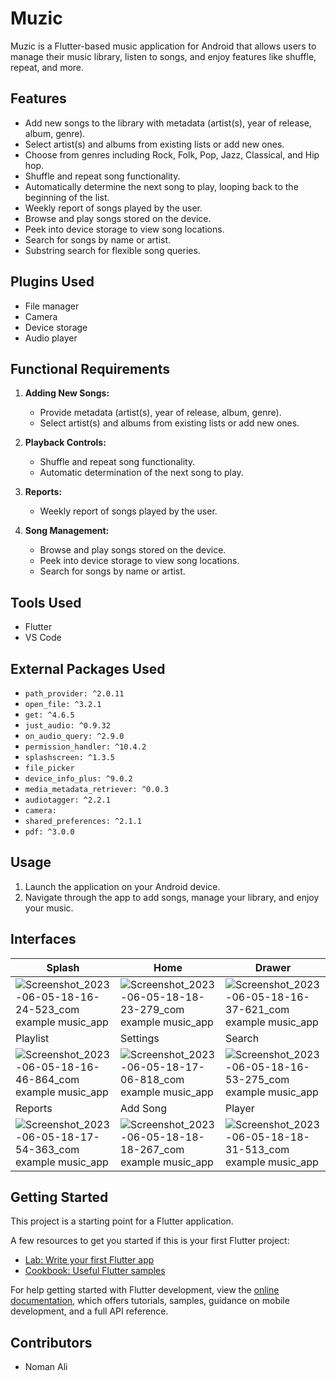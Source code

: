# Muzic

Muzic is a Flutter-based music application for Android that allows users to manage their music library, listen to songs, and enjoy features like shuffle, repeat, and more.

## Features

- Add new songs to the library with metadata (artist(s), year of release, album, genre).
- Select artist(s) and albums from existing lists or add new ones.
- Choose from genres including Rock, Folk, Pop, Jazz, Classical, and Hip hop.
- Shuffle and repeat song functionality.
- Automatically determine the next song to play, looping back to the beginning of the list.
- Weekly report of songs played by the user.
- Browse and play songs stored on the device.
- Peek into device storage to view song locations.
- Search for songs by name or artist.
- Substring search for flexible song queries.

## Plugins Used

- File manager
- Camera
- Device storage
- Audio player

## Functional Requirements

1. **Adding New Songs:**
   - Provide metadata (artist(s), year of release, album, genre).
   - Select artist(s) and albums from existing lists or add new ones.

2. **Playback Controls:**
   - Shuffle and repeat song functionality.
   - Automatic determination of the next song to play.

3. **Reports:**
   - Weekly report of songs played by the user.

4. **Song Management:**
   - Browse and play songs stored on the device.
   - Peek into device storage to view song locations.
   - Search for songs by name or artist.

## Tools Used

- Flutter
- VS Code

## External Packages Used

- `path_provider: ^2.0.11`
- `open_file: ^3.2.1`
- `get: ^4.6.5`
- `just_audio: ^0.9.32`
- `on_audio_query: ^2.9.0`
- `permission_handler: ^10.4.2`
- `splashscreen: ^1.3.5`
- `file_picker`
- `device_info_plus: ^9.0.2`
- `media_metadata_retriever: ^0.0.3`
- `audiotagger: ^2.2.1`
- `camera:`
- `shared_preferences: ^2.1.1`
- `pdf: ^3.0.0`

## Usage

1. Launch the application on your Android device.
2. Navigate through the app to add songs, manage your library, and enjoy your music.

## Interfaces

| Splash                                      | Home                                     | Drawer                                      |
| ------------------------------------------- | ------------------------------------------- | -------------------------------------------- |
|![Screenshot_2023-06-05-18-16-24-523_com example music_app](https://github.com/Noman050/Muzic/assets/107186063/1bc57471-645f-426e-bd43-c45f6f410bd6) | ![Screenshot_2023-06-05-18-18-23-279_com example music_app](https://github.com/Noman050/Muzic/assets/107186063/f7c85d6b-65a4-489d-98a8-47308264cce8) | ![Screenshot_2023-06-05-18-16-37-621_com example music_app](https://github.com/Noman050/Muzic/assets/107186063/5aea3168-5274-4660-8933-2f03787a6bb9) |
| Playlist                                      | Settings                                     | Search                                      |
| ![Screenshot_2023-06-05-18-16-46-864_com example music_app](https://github.com/Noman050/Muzic/assets/107186063/590bd535-a27e-4fcb-a5f6-0d7a9f63cafc) | ![Screenshot_2023-06-05-18-17-06-818_com example music_app](https://github.com/Noman050/Muzic/assets/107186063/bdeb790f-cbe8-45eb-a6d4-b1a367341eea) | ![Screenshot_2023-06-05-18-16-53-275_com example music_app](https://github.com/Noman050/Muzic/assets/107186063/094af18a-6588-4f44-bf33-1b0c0a29b0b6) |
| Reports                                     | Add Song                                    | Player                                     |
| ![Screenshot_2023-06-05-18-17-54-363_com example music_app](https://github.com/Noman050/Muzic/assets/107186063/bcbd2b9a-139e-48e3-aaed-e8ee01be2764) | ![Screenshot_2023-06-05-18-18-18-267_com example music_app](https://github.com/Noman050/Muzic/assets/107186063/403fce33-1d24-4d58-a6fb-b22f6256cde6) | ![Screenshot_2023-06-05-18-18-31-513_com example music_app](https://github.com/Noman050/Muzic/assets/107186063/e284ab90-065f-4492-8dca-d5eca8840c62) |

## Getting Started

This project is a starting point for a Flutter application.

A few resources to get you started if this is your first Flutter project:

- [Lab: Write your first Flutter app](https://docs.flutter.dev/get-started/codelab)
- [Cookbook: Useful Flutter samples](https://docs.flutter.dev/cookbook)

For help getting started with Flutter development, view the
[online documentation](https://docs.flutter.dev/), which offers tutorials,
samples, guidance on mobile development, and a full API reference.


## Contributors

- Noman Ali
